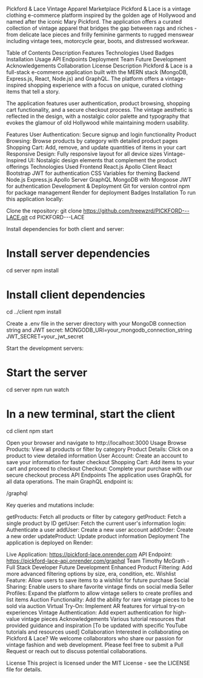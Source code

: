 Pickford & Lace
Vintage Apparel Marketplace
Pickford & Lace is a vintage clothing e-commerce platform inspired by the golden age of Hollywood and named after the iconic Mary Pickford. The application offers a curated collection of vintage apparel that bridges the gap between rags and riches - from delicate lace pieces and frilly feminine garments to rugged menswear including vintage tees, motorcycle gear, boots, and distressed workwear.

Table of Contents
Description
Features
Technologies Used
Badges
Installation
Usage
API Endpoints
Deployment
Team
Future Development
Acknowledgements
Collaboration
License
Description
Pickford & Lace is a full-stack e-commerce application built with the MERN stack (MongoDB, Express.js, React, Node.js) and GraphQL. The platform offers a vintage-inspired shopping experience with a focus on unique, curated clothing items that tell a story.

The application features user authentication, product browsing, shopping cart functionality, and a secure checkout process. The vintage aesthetic is reflected in the design, with a nostalgic color palette and typography that evokes the glamour of old Hollywood while maintaining modern usability.

Features
User Authentication: Secure signup and login functionality
Product Browsing: Browse products by category with detailed product pages
Shopping Cart: Add, remove, and update quantities of items in your cart
Responsive Design: Fully responsive layout for all device sizes
Vintage-Inspired UI: Nostalgic design elements that complement the product offerings
Technologies Used
Frontend
React.js
Apollo Client
React Bootstrap
JWT for authentication
CSS Variables for theming
Backend
Node.js
Express.js
Apollo Server
GraphQL
MongoDB with Mongoose
JWT for authentication
Development & Deployment
Git for version control
npm for package management
Render for deployment
Badges
Installation
To run this application locally:

Clone the repository:
git clone https://github.com/treewzrd/PICKFORD---LACE.git
cd PICKFORD---LACE

Install dependencies for both client and server:
# Install server dependencies
cd server
npm install

# Install client dependencies
cd ../client
npm install

Create a .env file in the server directory with your MongoDB connection string and JWT secret:
MONGODB_URI=your_mongodb_connection_string
JWT_SECRET=your_jwt_secret

Start the development servers:
# Start the server
cd server
npm run watch

# In a new terminal, start the client
cd client
npm start

Open your browser and navigate to http://localhost:3000
Usage
Browse Products: View all products or filter by category
Product Details: Click on a product to view detailed information
User Account: Create an account to save your information for faster checkout
Shopping Cart: Add items to your cart and proceed to checkout
Checkout: Complete your purchase with our secure checkout process
API Endpoints
The application uses GraphQL for all data operations. The main GraphQL endpoint is:

/graphql

Key queries and mutations include:

getProducts: Fetch all products or filter by category
getProduct: Fetch a single product by ID
getUser: Fetch the current user's information
login: Authenticate a user
addUser: Create a new user account
addOrder: Create a new order
updateProduct: Update product information
Deployment
The application is deployed on Render:

Live Application: https://pickford-lace.onrender.com
API Endpoint: https://pickford-lace-api.onrender.com/graphql
Team
Timothy McGrath - Full Stack Developer
Future Development
Enhanced Product Filtering: Add more advanced filtering options by size, era, condition, etc.
Wishlist Feature: Allow users to save items to a wishlist for future purchase
Social Sharing: Enable users to share favorite vintage finds on social media
Seller Profiles: Expand the platform to allow vintage sellers to create profiles and list items
Auction Functionality: Add the ability for rare vintage pieces to be sold via auction
Virtual Try-On: Implement AR features for virtual try-on experiences
Vintage Authentication: Add expert authentication for high-value vintage pieces
Acknowledgements
Various tutorial resources that provided guidance and inspiration
[To be updated with specific YouTube tutorials and resources used]
Collaboration
Interested in collaborating on Pickford & Lace? We welcome collaborators who share our passion for vintage fashion and web development. Please feel free to submit a Pull Request or reach out to discuss potential collaborations.

License
This project is licensed under the MIT License - see the LICENSE file for details.




